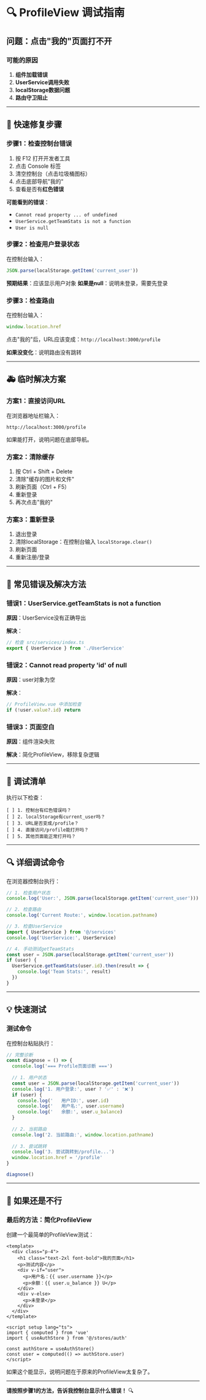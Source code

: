 # 🔍 ProfileView 调试指南

## 问题：点击"我的"页面打不开

### 可能的原因

1. **组件加载错误**
2. **UserService调用失败**
3. **localStorage数据问题**
4. **路由守卫阻止**

---

## 🔧 快速修复步骤

### 步骤1：检查控制台错误

1. 按 F12 打开开发者工具
2. 点击 Console 标签
3. 清空控制台（点击垃圾桶图标）
4. 点击底部导航"我的"
5. 查看是否有**红色错误**

**可能看到的错误**：
- `Cannot read property ... of undefined`
- `UserService.getTeamStats is not a function`
- `User is null`

### 步骤2：检查用户登录状态

在控制台输入：
```javascript
JSON.parse(localStorage.getItem('current_user'))
```

**预期结果**：应该显示用户对象
**如果是null**：说明未登录，需要先登录

### 步骤3：检查路由

在控制台输入：
```javascript
window.location.href
```

点击"我的"后，URL应该变成：`http://localhost:3000/profile`

**如果没变化**：说明路由没有跳转

---

## 🚑 临时解决方案

### 方案1：直接访问URL

在浏览器地址栏输入：
```
http://localhost:3000/profile
```

如果能打开，说明问题在底部导航。

### 方案2：清除缓存

1. 按 Ctrl + Shift + Delete
2. 清除"缓存的图片和文件"
3. 刷新页面（Ctrl + F5）
4. 重新登录
5. 再次点击"我的"

### 方案3：重新登录

1. 退出登录
2. 清除localStorage：在控制台输入 `localStorage.clear()`
3. 刷新页面
4. 重新注册/登录

---

## 🐛 常见错误及解决方法

### 错误1：UserService.getTeamStats is not a function

**原因**：UserService没有正确导出

**解决**：
```typescript
// 检查 src/services/index.ts
export { UserService } from './UserService'
```

### 错误2：Cannot read property 'id' of null

**原因**：user对象为空

**解决**：
```typescript
// ProfileView.vue 中添加检查
if (!user.value?.id) return
```

### 错误3：页面空白

**原因**：组件渲染失败

**解决**：简化ProfileView，移除复杂逻辑

---

## 📝 调试清单

执行以下检查：

```
[ ] 1. 控制台有红色错误吗？
[ ] 2. localStorage有current_user吗？
[ ] 3. URL是否变成/profile？
[ ] 4. 直接访问/profile能打开吗？
[ ] 5. 其他页面能正常打开吗？
```

---

## 🔍 详细调试命令

在浏览器控制台执行：

```javascript
// 1. 检查用户状态
console.log('User:', JSON.parse(localStorage.getItem('current_user')))

// 2. 检查路由
console.log('Current Route:', window.location.pathname)

// 3. 检查UserService
import { UserService } from '@/services'
console.log('UserService:', UserService)

// 4. 手动测试getTeamStats
const user = JSON.parse(localStorage.getItem('current_user'))
if (user) {
  UserService.getTeamStats(user.id).then(result => {
    console.log('Team Stats:', result)
  })
}
```

---

## 💡 快速测试

### 测试命令
在控制台粘贴执行：

```javascript
// 完整诊断
const diagnose = () => {
  console.log('=== Profile页面诊断 ===')
  
  // 1. 用户状态
  const user = JSON.parse(localStorage.getItem('current_user'))
  console.log('1. 用户登录:', user ? '✅' : '❌')
  if (user) {
    console.log('   用户ID:', user.id)
    console.log('   用户名:', user.username)
    console.log('   余额:', user.u_balance)
  }
  
  // 2. 当前路由
  console.log('2. 当前路由:', window.location.pathname)
  
  // 3. 尝试跳转
  console.log('3. 尝试跳转到/profile...')
  window.location.href = '/profile'
}

diagnose()
```

---

## 🎯 如果还是不行

### 最后的方法：简化ProfileView

创建一个最简单的ProfileView测试：

```vue
<template>
  <div class="p-4">
    <h1 class="text-2xl font-bold">我的页面</h1>
    <p>测试内容</p>
    <div v-if="user">
      <p>用户名：{{ user.username }}</p>
      <p>余额：{{ user.u_balance }} U</p>
    </div>
    <div v-else>
      <p>未登录</p>
    </div>
  </div>
</template>

<script setup lang="ts">
import { computed } from 'vue'
import { useAuthStore } from '@/stores/auth'

const authStore = useAuthStore()
const user = computed(() => authStore.user)
</script>
```

如果这个能显示，说明问题在于原来的ProfileView太复杂了。

---

**请按照步骤1的方法，告诉我控制台显示什么错误！** 🔍

























